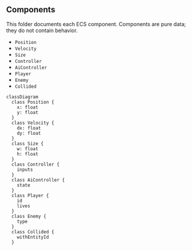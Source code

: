 ## Components

This folder documents each ECS component. Components are pure data; they do not contain behavior.

- `Position`
- `Velocity`
- `Size`
- `Controller`
- `AiController`
- `Player`
- `Enemy`
- `Collided`

```mermaid
classDiagram
  class Position {
    x: float
    y: float
  }
  class Velocity {
    dx: float
    dy: float
  }
  class Size {
    w: float
    h: float
  }
  class Controller {
    inputs
  }
  class AiController {
    state
  }
  class Player {
    id
    lives
  }
  class Enemy {
    type
  }
  class Collided {
    withEntityId
  }
```


